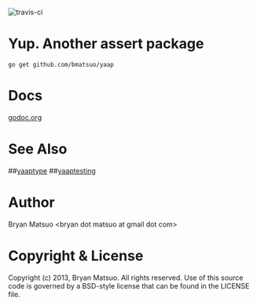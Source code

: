 [install go]: http://golang.org/install.html "Install Go"
[godoc.org]: http://godoc.org/github.com/bmatsuo/yaap/ "godoc.org"
[yaaptype]: http://godoc.org/github.com/bmatsuo/yaap/yaaptype/ "yaaptype"
[yaaptesting]: http://godoc.org/github.com/bmatsuo/yaap/yaaptesting/ "yaaptesting"
[travis-ci]: https://api.travis-ci.org/bmatsuo/yup.png?branch=master "travis-ci"

![travis-ci][]

Yup. Another assert package
===========================


    go get github.com/bmatsuo/yaap

Docs
====

[godoc.org][]

See Also
========

##[yaaptype][]
##[yaaptesting][]

Author
======

Bryan Matsuo &lt;bryan dot matsuo at gmail dot com&gt;

Copyright & License
===================

Copyright (c) 2013, Bryan Matsuo.
All rights reserved.
Use of this source code is governed by a BSD-style license that can be
found in the LICENSE file.
